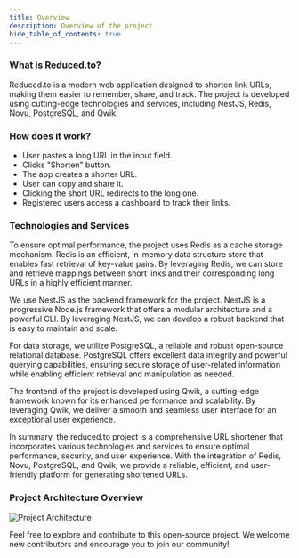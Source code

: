 ```yaml
---
title: Overview
description: Overview of the project
hide_table_of_contents: true
---
```


### What is Reduced.to?

Reduced.to is a modern web application designed to shorten link URLs, making them easier to remember, share, and track. The project is developed using cutting-edge technologies and services, including NestJS, Redis, Novu, PostgreSQL, and Qwik.

### How does it work?

* User pastes a long URL in the input field.
* Clicks "Shorten" button.
* The app creates a shorter URL.
* User can copy and share it.
* Clicking the short URL redirects to the long one.
* Registered users access a dashboard to track their links.

### Technologies and Services

To ensure optimal performance, the project uses Redis as a cache storage mechanism. Redis is an efficient, in-memory data structure store that enables fast retrieval of key-value pairs. By leveraging Redis, we can store and retrieve mappings between short links and their corresponding long URLs in a highly efficient manner.

We use NestJS as the backend framework for the project. NestJS is a progressive Node.js framework that offers a modular architecture and a powerful CLI. By leveraging NestJS, we can develop a robust backend that is easy to maintain and scale.

For data storage, we utilize PostgreSQL, a reliable and robust open-source relational database. PostgreSQL offers excellent data integrity and powerful querying capabilities, ensuring secure storage of user-related information while enabling efficient retrieval and manipulation as needed.

The frontend of the project is developed using Qwik, a cutting-edge framework known for its enhanced performance and scalability. By leveraging Qwik, we deliver a smooth and seamless user interface for an exceptional user experience.

In summary, the reduced.to project is a comprehensive URL shortener that incorporates various technologies and services to ensure optimal performance, security, and user experience. With the integration of Redis, Novu, PostgreSQL, and Qwik, we provide a reliable, efficient, and user-friendly platform for generating shortened URLs.

### Project Architecture Overview

![Project Architecture](/images/architecture.png)

Feel free to explore and contribute to this open-source project. We welcome new contributors and encourage you to join our community!
